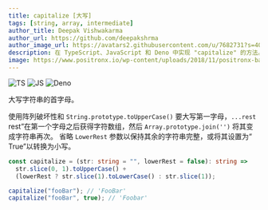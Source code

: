 ```yaml
---
title: capitalize [大写]
tags: [string, array, intermediate]
author_title: Deepak Vishwakarma
author_url: https://github.com/deepakshrma
author_image_url: https://avatars2.githubusercontent.com/u/7682731?s=400
description: 在 TypeScript、JavaScript 和 Deno 中实现 "capitalize" 的方法。
image: https://www.positronx.io/wp-content/uploads/2018/11/positronx-banner-1152-1.jpg
---
```


![TS](https://img.shields.io/badge/supports-typescript-blue.svg?style=flat-square)
![JS](https://img.shields.io/badge/supports-javascript-yellow.svg?style=flat-square)
![Deno](https://img.shields.io/badge/supports-deno-green.svg?style=flat-square)

大写字符串的首字母。

使用阵列破坏性和 `String.prototype.toUpperCase()` 要大写第一字母，`...rest` rest”在第一个字母之后获得字符数组，然后 `Array.prototype.join('')` 将其变成字符串再次。
省略 `LowerRest` 参数以保持其余的字符串完整，或将其设置为“ True”以转换为小写。

```ts title="typescript"
const capitalize = (str: string = "", lowerRest = false): string =>
  str.slice(0, 1).toUpperCase() +
  (lowerRest ? str.slice(1).toLowerCase() : str.slice(1));
```

```ts title="typescript"
capitalize("fooBar"); // 'FooBar'
capitalize("fooBar", true); // 'Foobar'
```
